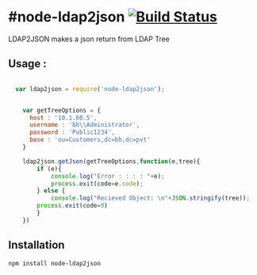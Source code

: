 #node-ldap2json [![Build Status](https://secure.travis-ci.org/usishi/node-ldap2json.png)](http://travis-ci.org/usishi/node-ldap2json)
==============
LDAP2JSON makes a json return from LDAP Tree

## Usage : 

``` js

  var ldap2json = require('node-ldap2json');


	var getTreeOptions = {
	  host : '10.1.60.5',
	  username : 'bh\\Administrator',
	  password : 'Public1234',
	  base : 'ou=Customers,dc=bh,dc=pvt' 
	}

	ldap2json.getJson(getTreeOptions,function(e,tree){
		if (e){
			console.log("Error : : : : "+e);
			process.exit(code=e.code);	
		} else {
			console.log("Recieved Object: \n"+JSON.stringify(tree));
	  	process.exit(code=0)	
		}
	})

```


## Installation

    npm install node-ldap2json